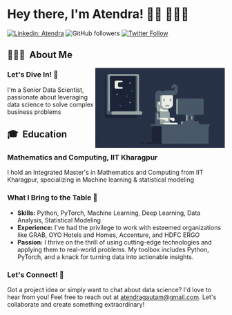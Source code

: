 # Hey there, I'm Atendra! 👋🏾 👨🏽‍💻

[![Linkedin: Atendra](https://img.shields.io/badge/-Atendra-blue?style=flat-square&logo=Linkedin&logoColor=white&link=https://www.linkedin.com/in/atendrakumar/)](https://www.linkedin.com/in/atendrakumar/)
![GitHub followers](https://img.shields.io/github/followers/atendra12?label=Follow&style=social)
[![Twitter Follow](https://img.shields.io/twitter/follow/Atendra61752785?label=Follow)](https://twitter.com/intent/follow?screen_name=Atendra)

## 👨🏻‍💻 &nbsp;About Me

<img alt="Night Coding" src="https://raw.githubusercontent.com/AVS1508/AVS1508/master/assets/Night-Coding.gif" align="right"/>

### Let's Dive In! 🚀

I'm a Senior Data Scientist, passionate about leveraging data science to solve complex business problems

## 🎓 &nbsp;Education

### Mathematics and Computing, IIT Kharagpur

I hold an Integrated Master's in Mathematics and Computing from IIT Kharagpur, specializing in Machine learning & statistical modeling

### What I Bring to the Table 💼

- **Skills:** Python, PyTorch, Machine Learning, Deep Learning, Data Analysis, Statistical Modeling
- **Experience:** I've had the privilege to work with esteemed organizations like GRAB, OYO Hotels and Homes, Accenture, and HDFC ERGO 
- **Passion:** I thrive on the thrill of using cutting-edge technologies and applying them to real-world problems. My toolbox includes Python, PyTorch, and a knack for turning data into actionable insights.

### Let's Connect! 🤝

Got a project idea or simply want to chat about data science? I'd love to hear from you! Feel free to reach out at atendragautam@gmail.com. Let's collaborate and create something extraordinary!
